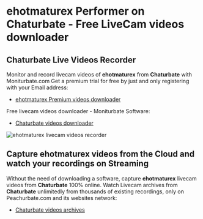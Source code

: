 # ehotmaturex Performer on Chaturbate - Free LiveCam videos downloader

## Chaturbate Live Videos Recorder

Monitor and record livecam videos of **ehotmaturex** from **Chaturbate** with Moniturbate.com
Get a premium trial for free by just and only registering with your Email address:
* [ehotmaturex Premium videos downloader](https://moniturbate.com/request-demo-licence-key.html)

Free livecam videos downloader - Moniturbate Software:
* [Chaturbate videos downloader](https://moniturbate.com/moniturbate-download-software.html)

![ehotmaturex livecam videos recorder](https://peachurnet.com/templates/moniturbate-software.png)


## Capture ehotmaturex videos from the Cloud and watch your recordings on Streaming

Without the need of downloading a software, capture **ehotmaturex** livecam videos from **Chaturbate** 100% online.
Watch Livecam archives from **Chaturbate** unlimitedly from thousands of existing recordings, only on Peachurbate.com and its websites network:
* [Chaturbate videos archives](https://peachurnet.com/)